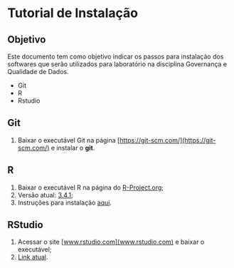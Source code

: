 # Tutorial de Instalação

## Objetivo
Este documento tem como objetivo indicar os passos para instalação dos softwares que serão utilizados para laboratório na disciplina Governança e Qualidade de Dados.
* Git
* R
* Rstudio

## Git
1. Baixar o executável Git na página [https://git-scm.com/](https://git-scm.com/) e instalar o **git**.

## R
1. Baixar o executável R na página do [R-Project.org](https://cloud.r-project.org/bin/windows/);
2. Versão atual: [3.4.1](https://cloud.r-project.org/bin/windows/base/);
3. Instruções para instalação [aqui](https://cloud.r-project.org/bin/windows/base/README.R-3.4.1).

## RStudio
1. Acessar o site [www.rstudio.com](www.rstudio.com) e baixar o executável;
2. [Link atual](https://www.rstudio.com/products/rstudio/download/).



